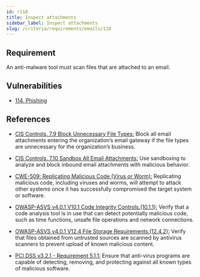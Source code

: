 ```yaml
---
id: r118
title: Inspect attachments
sidebar_label: Inspect attachments
slug: /criteria/requirements/emails/118
---
```


## Requirement

An anti-malware tool
must scan files that are attached
to an email.

## Vulnerabilities

- [114. Phishing](/criteria/vulnerabilities/114)

## References

- [CIS Controls. 7.9 Block Unnecessary File Types:](https://www.cisecurity.org/controls/)
Block all email attachments
entering the organization’s email gateway
if the file types are unnecessary
for the organization’s business.

- [CIS Controls. 7.10 Sandbox All Email Attachments:](https://www.cisecurity.org/controls/)
Use sandboxing to analyze
and block inbound email attachments
with malicious behavior.

- [CWE-509: Replicating Malicious Code (Virus or Worm):](https://cwe.mitre.org/data/definitions/509.html)
Replicating malicious code,
including viruses and worms,
will attempt to attack other systems
once it has successfully compromised
the target system or software.

- [OWASP-ASVS v4.0.1 V10.1 Code Integrity Controls.(10.1.1):](https://owasp.org/www-pdf-archive/OWASP_Application_Security_Verification_Standard_4.0-en.pdf)
Verify that a code analysis tool
is in use that can detect potentially malicious code,
such as time functions,
unsafe file operations
and network connections.

- [OWASP-ASVS v4.0.1 V12.4 File Storage Requirements.(12.4.2):](https://owasp.org/www-pdf-archive/OWASP_Application_Security_Verification_Standard_4.0-en.pdf)
Verify that files obtained
from untrusted sources
are scanned by antivirus scanners
to prevent upload of known malicious content.

- [PCI DSS v3.2.1 - Requirement 5.1.1:](https://www.pcisecuritystandards.org/documents/PCI_DSS_v3-2-1.pdf)
Ensure that anti-virus programs
are capable of detecting,
removing, and protecting
against all known types
of malicious software.
